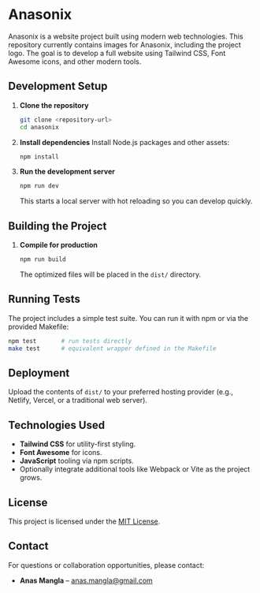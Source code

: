 # Anasonix

Anasonix is a website project built using modern web technologies. This repository currently contains images for Anasonix, including the project logo. The goal is to develop a full website using Tailwind CSS, Font Awesome icons, and other modern tools.

## Development Setup

1. **Clone the repository**
   ```bash
   git clone <repository-url>
   cd anasonix
   ```
2. **Install dependencies**
   Install Node.js packages and other assets:
   ```bash
   npm install
   ```
3. **Run the development server**
   ```bash
   npm run dev
   ```
   This starts a local server with hot reloading so you can develop quickly.

## Building the Project

1. **Compile for production**
   ```bash
   npm run build
   ```
   The optimized files will be placed in the `dist/` directory.

## Running Tests

The project includes a simple test suite. You can run it with npm or via the provided Makefile:

```bash
npm test       # run tests directly
make test      # equivalent wrapper defined in the Makefile
```

## Deployment

Upload the contents of `dist/` to your preferred hosting provider (e.g., Netlify, Vercel, or a traditional web server).

## Technologies Used

- **Tailwind CSS** for utility-first styling.
- **Font Awesome** for icons.
- **JavaScript** tooling via npm scripts.
- Optionally integrate additional tools like Webpack or Vite as the project grows.

## License

This project is licensed under the [MIT License](LICENSE).

## Contact

For questions or collaboration opportunities, please contact:

- **Anas Mangla** – [anas.mangla@gmail.com](mailto:anas.mangla@gmail.com)
